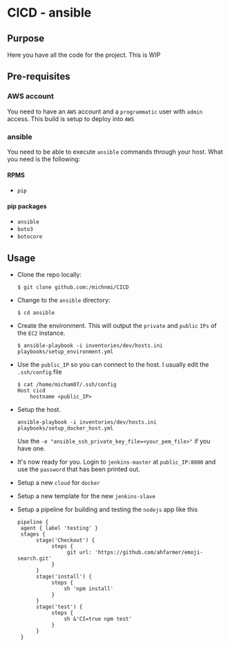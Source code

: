 # CICD - ansible

## Purpose
Here you have all the code for the project. This is WIP 

## Pre-requisites
### AWS account
You need to have an `AWS` account and a `programmatic` user with `admin` access. This build is setup to deploy into `AWS`
### ansible
You need to be able to execute `ansible` commands through your host. 
What you need is the following: 
#### RPMS
- `pip`
#### pip packages
- `ansible`
- `boto3`
- `botocore`

## Usage

- Clone the repo locally:

    ```
    $ git clone github.com:/michnmi/CICD
    ```

- Change to the `ansible` directory:

    ```
    $ cd ansible
    ```

- Create the environment. This will output the `private` and `public` `IPs` of the `EC2` instance. 
    ```
    $ ansible-playbook -i inventories/dev/hosts.ini playbooks/setup_environment.yml
    ```

- Use the `public_IP` so you can connect to the host. I usually edit the `.ssh/config` file
    ```
    $ cat /home/micham07/.ssh/config 
    Host cicd
        hostname <public_IP>
    ```
- Setup the host. 
    ```
    ansible-playbook -i inventories/dev/hosts.ini playbooks/setup_docker_host.yml
    ```
  Use the `-e "ansible_ssh_private_key_file=<your_pem_file>"` if you have one. 
- It's now ready for you. Login to `jenkins-master` at `public_IP:8080` and use the `password` that has been printed out. 
- Setup a new `cloud` for `docker`
- Setup a new template for the new `jenkins-slave` 
- Setup a pipeline for building and testing the `nodejs` app like this 
    ```
    pipeline {
     agent { label 'testing' }
     stages {
          stage('Checkout') {
               steps {
                    git url: 'https://github.com/ahfarmer/emoji-search.git'
               }
          }
          stage('install') {
               steps {
                   sh 'npm install'
               }
          }
          stage('test') {
               steps {
                   sh &'CI=true npm test'
               }
          }
     }
    ```
